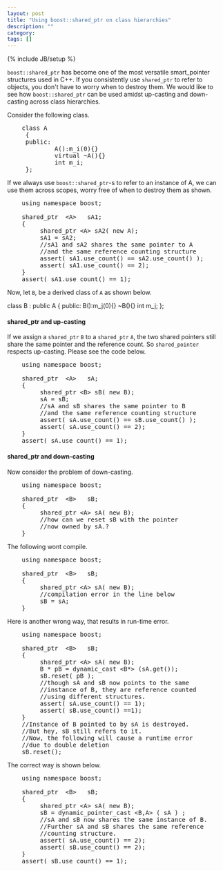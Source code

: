 ```yaml
---
layout: post
title: "Using boost::shared_ptr on class hierarchies"
description: ""
category: 
tags: []
---
```

{% include JB/setup %}

<code>boost::shared_ptr</code> has become one of the most versatile smart_pointer structures used in C++.
If you consistently use <code>shared_ptr</code> to refer to objects,
you don't have to worry when to destroy them.
We would like to see how <code>boost::shared_ptr</code> can be used amidst up-casting and down-casting across class hierarchies.



Consider the following class.

<pre>
    class A
     {
     public:
             A():m_i(0){}
             virtual ~A(){}
             int m_i;
     };
</pre>

If we always use <code>boost::shared_ptr</code>-s to refer to an instance of A, we
can use them across scopes, worry free of when to destroy them as shown.

<pre>
    using namespace boost;

    shared_ptr  &lt;A&gt;   sA1;
    {
         shared_ptr &lt;A&gt; sA2( new A);
         sA1 = sA2;
         //sA1 and sA2 shares the same pointer to A
         //and the same reference counting structure
         assert( sA1.use_count() == sA2.use_count() );
         assert( sA1.use_count() == 2);
    }
    assert( sA1.use_count() == 1);
</pre>

Now, let <code>B</code>, be a derived class of <code>A</code> as shown below.

</pre>
     class B : public A
     {
     public:
             B():m_j(0){}
             ~B(){}
             int m_j;
     };
</pre>

#### shared_ptr and up-casting

If we assign a <code>shared_ptr</code> <code>B</code> to a <code>shared_ptr</code> <code>A</code>,
the two shared pointers still share the same pointer and the reference count. So <code>shared_pointer</code> respects up-casting. Please see the code below.

<pre>
    using namespace boost;

    shared_ptr  &lt;A&gt;   sA;
    {
         shared_ptr &lt;B&gt; sB( new B);
         sA = sB;
         //sA and sB shares the same pointer to B
         //and the same reference counting structure
         assert( sA.use_count() == sB.use_count() );
         assert( sA.use_count() == 2);
    }
    assert( sA.use_count() == 1);
</pre>

#### shared_ptr and down-casting

Now consider the problem of down-casting.

<pre>
    using namespace boost;

    shared_ptr  &lt;B&gt;   sB;
    {
         shared_ptr &lt;A&gt; sA( new B);
         //how can we reset sB with the pointer
         //now owned by sA.?
    }
</pre>

The following wont compile.

<pre>
    using namespace boost;

    shared_ptr  &lt;B&gt;   sB;
    {
         shared_ptr &lt;A&gt; sA( new B);
         //compilation error in the line below
         sB = sA;
    }
</pre>

Here is another wrong way, that results in run-time error.
<pre>
    using namespace boost;

    shared_ptr  &lt;B&gt;   sB;
    {
         shared_ptr &lt;A&gt; sA( new B);
         B * pB = dynamic_cast &lt;B*&gt; (sA.get());
         sB.reset( pB );
         //though sA and sB now points to the same
         //instance of B, they are reference counted
         //using different structures.
         assert( sA.use_count() == 1);
         assert( sB.use_count() ==1);
    }
    //Instance of B pointed to by sA is destroyed.
    //But hey, sB still refers to it.
    //Now, the following will cause a runtime error
    //due to double deletion
    sB.reset();
</pre>
The correct way is shown below.

<pre>
    using namespace boost;

    shared_ptr  &lt;B&gt;   sB;
    {
         shared_ptr &lt;A&gt; sA( new B);
         sB = dynamic_pointer_cast &lt;B,A&gt; ( sA ) ;
         //sA and sB now shares the same instance of B.
         //Further sA and sB shares the same reference
         //counting structure.
         assert( sA.use_count() == 2);
         assert( sB.use_count() == 2);
    }
    assert( sB.use_count() == 1);
</pre>


